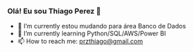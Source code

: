 ### Olá! Eu sou Thiago Perez 👋

- 🔭 I’m currently estou mudando para área Banco de Dados
- 🌱 I’m currently learning Python/SQL/AWS/Power BI
- 📫 How to reach me:  przthiago@gmail.com
